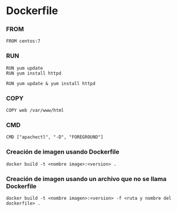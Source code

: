 # Dockerfile

### FROM

```
FROM centos:7
```

### RUN

```
RUN yum update
RUN yum install httpd

RUN yum update & yum install httpd
```

### COPY

```
COPY web /var/www/html
```

### CMD

```
CMD ["apachectl", "-D", "FOREGROUND"]
```

### Creación de imagen usando Dockerfile

```
docker build -t <nombre image>:<version> .
```

### Creación de imagen usando un archivo que no se llama Dockerfile

```
docker build -t <nombre imagen>:<version> -f <ruta y nombre del dockerfile> .
```
